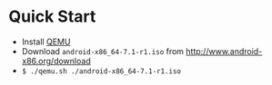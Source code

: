 # Quick Start

- Install [QEMU]
- Download `android-x86_64-7.1-r1.iso` from http://www.android-x86.org/download
- `$ ./qemu.sh ./android-x86_64-7.1-r1.iso`

[QEMU]: https://www.qemu.org/
